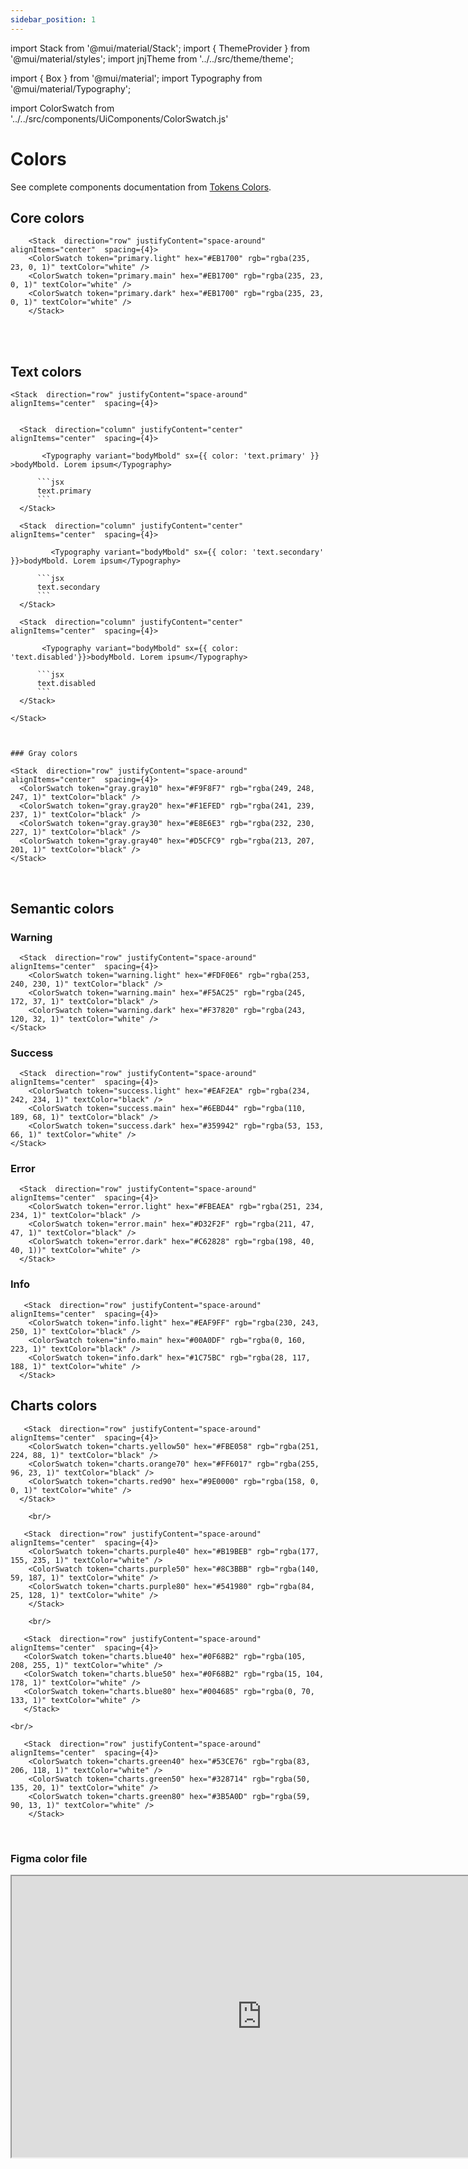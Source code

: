 ```yaml
---
sidebar_position: 1
---
```


import Stack from '@mui/material/Stack';
import { ThemeProvider } from '@mui/material/styles';
import jnjTheme from '../../src/theme/theme';

import { Box } from '@mui/material';
import Typography from '@mui/material/Typography';

import ColorSwatch  from '../../src/components/UiComponents/ColorSwatch.js' 


# Colors

See complete components documentation from [Tokens Colors](https://mui.com/material-ui/customization/color/).

  <ThemeProvider theme={jnjTheme}>

## Core colors

        <Stack  direction="row" justifyContent="space-around" alignItems="center"  spacing={4}>
        <ColorSwatch token="primary.light" hex="#EB1700" rgb="rgba(235, 23, 0, 1)" textColor="white" />
        <ColorSwatch token="primary.main" hex="#EB1700" rgb="rgba(235, 23, 0, 1)" textColor="white" />
        <ColorSwatch token="primary.dark" hex="#EB1700" rgb="rgba(235, 23, 0, 1)" textColor="white" />
        </Stack>

 <br/>  
          <Stack  direction="row" justifyContent="space-around" alignItems="center"  spacing={4}>
          <ColorSwatch token="secondary.light" hex="#212121" rgb="rgba(255, 255, 255, 1)" textColor="white" />
          <ColorSwatch token="secondary.main" hex="#212121" rgb="rgba(33, 33, 33, 1)" textColor="white" />
          <ColorSwatch token="secondary.dark" hex="#212121" rgb="rgba(255, 255, 255, 1)" textColor="white" />
          </Stack>

        
 <br/>  
          <Stack  direction="row" justifyContent="space-around" alignItems="center"  spacing={4}>
          <ColorSwatch token="white" hex="#FFFFFF" rgb="rgba(255, 255, 255, 1)" textColor="black" />
          <ColorSwatch token="black" hex="#212121" rgb="rgba(33, 33, 33, 1)" textColor="white" />
          </Stack>


  
## Text colors

    <Stack  direction="row" justifyContent="space-around" alignItems="center"  spacing={4}>
    

      <Stack  direction="column" justifyContent="center" alignItems="center"  spacing={4}>
          
           <Typography variant="bodyMbold" sx={{ color: 'text.primary' }} >bodyMbold. Lorem ipsum</Typography>

          ```jsx
          text.primary
          ```
      </Stack>

      <Stack  direction="column" justifyContent="center" alignItems="center"  spacing={4}>
            
             <Typography variant="bodyMbold" sx={{ color: 'text.secondary' }}>bodyMbold. Lorem ipsum</Typography>

          ```jsx
          text.secondary
          ```
      </Stack>

      <Stack  direction="column" justifyContent="center" alignItems="center"  spacing={4}>
          
           <Typography variant="bodyMbold" sx={{ color: 'text.disabled'}}>bodyMbold. Lorem ipsum</Typography>

          ```jsx
          text.disabled
          ```
      </Stack>

    </Stack>



    ### Gray colors

    <Stack  direction="row" justifyContent="space-around" alignItems="center"  spacing={4}>
      <ColorSwatch token="gray.gray10" hex="#F9F8F7" rgb="rgba(249, 248, 247, 1)" textColor="black" />
      <ColorSwatch token="gray.gray20" hex="#F1EFED" rgb="rgba(241, 239, 237, 1)" textColor="black" />
      <ColorSwatch token="gray.gray30" hex="#E8E6E3" rgb="rgba(232, 230, 227, 1)" textColor="black" />
      <ColorSwatch token="gray.gray40" hex="#D5CFC9" rgb="rgba(213, 207, 201, 1)" textColor="black" />
    </Stack>

 <br/>  
      
   

 
  <Stack  direction="row" justifyContent="space-around" alignItems="center"  spacing={4}>
      <ColorSwatch token="gray.gray50" hex="#C1BBB3" rgb="rgba(249, 248, 247, 1)" textColor="black" />
      <ColorSwatch token="gray.gray60" hex="#A39992" rgb="rgba(241, 239, 237, 1)" textColor="black" />
      <ColorSwatch token="gray.gray70" hex="#81766F" rgb="rgba(232, 230, 227, 1)" textColor="white" />
      <ColorSwatch token="gray.gray80" hex="#564C47" rgb="rgba(213, 207, 201, 1)" textColor="white" />
    </Stack>
  



## Semantic colors

### Warning


      <Stack  direction="row" justifyContent="space-around" alignItems="center"  spacing={4}>
        <ColorSwatch token="warning.light" hex="#FDF0E6" rgb="rgba(253, 240, 230, 1)" textColor="black" />
        <ColorSwatch token="warning.main" hex="#F5AC25" rgb="rgba(245, 172, 37, 1)" textColor="black" />
        <ColorSwatch token="warning.dark" hex="#F37820" rgb="rgba(243, 120, 32, 1)" textColor="white" />
    </Stack>




### Success

   
      <Stack  direction="row" justifyContent="space-around" alignItems="center"  spacing={4}>
        <ColorSwatch token="success.light" hex="#EAF2EA" rgb="rgba(234, 242, 234, 1)" textColor="black" />
        <ColorSwatch token="success.main" hex="#6EBD44" rgb="rgba(110, 189, 68, 1)" textColor="black" />
        <ColorSwatch token="success.dark" hex="#359942" rgb="rgba(53, 153, 66, 1)" textColor="white" />
    </Stack>

  
### Error

  

      <Stack  direction="row" justifyContent="space-around" alignItems="center"  spacing={4}>
        <ColorSwatch token="error.light" hex="#FBEAEA" rgb="rgba(251, 234, 234, 1)" textColor="black" />
        <ColorSwatch token="error.main" hex="#D32F2F" rgb="rgba(211, 47, 47, 1)" textColor="black" />
        <ColorSwatch token="error.dark" hex="#C62828" rgb="rgba(198, 40, 40, 1))" textColor="white" />
      </Stack>




          
### Info


       <Stack  direction="row" justifyContent="space-around" alignItems="center"  spacing={4}>
        <ColorSwatch token="info.light" hex="#EAF9FF" rgb="rgba(230, 243, 250, 1)" textColor="black" />
        <ColorSwatch token="info.main" hex="#00A0DF" rgb="rgba(0, 160, 223, 1)" textColor="black" />
        <ColorSwatch token="info.dark" hex="#1C75BC" rgb="rgba(28, 117, 188, 1)" textColor="white" />
      </Stack>
  
                 
## Charts colors

 

  
       <Stack  direction="row" justifyContent="space-around" alignItems="center"  spacing={4}>
        <ColorSwatch token="charts.yellow50" hex="#FBE058" rgb="rgba(251, 224, 88, 1)" textColor="black" />
        <ColorSwatch token="charts.orange70" hex="#FF6017" rgb="rgba(255, 96, 23, 1)" textColor="black" />
        <ColorSwatch token="charts.red90" hex="#9E0000" rgb="rgba(158, 0, 0, 1)" textColor="white" />     
      </Stack>

        <br/>
    
       <Stack  direction="row" justifyContent="space-around" alignItems="center"  spacing={4}>
        <ColorSwatch token="charts.purple40" hex="#B19BEB" rgb="rgba(177, 155, 235, 1)" textColor="white" />
        <ColorSwatch token="charts.purple50" hex="#8C3BBB" rgb="rgba(140, 59, 187, 1)" textColor="white" />
        <ColorSwatch token="charts.purple80" hex="#541980" rgb="rgba(84, 25, 128, 1)" textColor="white" />
        </Stack>

        <br/>

       <Stack  direction="row" justifyContent="space-around" alignItems="center"  spacing={4}>
       <ColorSwatch token="charts.blue40" hex="#0F68B2" rgb="rgba(105, 208, 255, 1)" textColor="white" />
       <ColorSwatch token="charts.blue50" hex="#0F68B2" rgb="rgba(15, 104, 178, 1)" textColor="white" />
       <ColorSwatch token="charts.blue80" hex="#004685" rgb="rgba(0, 70, 133, 1)" textColor="white" />     
       </Stack>

    <br/>

       <Stack  direction="row" justifyContent="space-around" alignItems="center"  spacing={4}>
        <ColorSwatch token="charts.green40" hex="#53CE76" rgb="rgba(83, 206, 118, 1)" textColor="white" />
        <ColorSwatch token="charts.green50" hex="#328714" rgb="rgba(50, 135, 20, 1)" textColor="white" />
        <ColorSwatch token="charts.green80" hex="#3B5A0D" rgb="rgba(59, 90, 13, 1)" textColor="white" />
        </Stack>



      

  </ThemeProvider>
  <br />

### Figma color file

<iframe
  height="450"
  width="800"
  src="https://www.figma.com/embed?embed_host=share&url=https%3A%2F%2Fwww.figma.com%2Ffile%2FxTiCfjt9icR0Ydlrn2VmpO%2FAtoms-J%2526J---v1.1.0%3Ftype%3Ddesign%26node-id%3D6%253A9%26mode%3Ddesign%26t%3Dbww5aUSp34iRjiRV-1"
  allowfullscreen
/>
